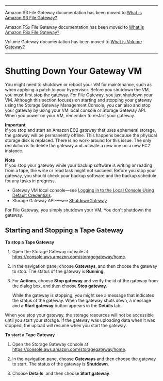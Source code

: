 --------

Amazon S3 File Gateway documentation has been moved to [What is Amazon S3 File Gateway?](https://docs.aws.amazon.com/filegateway/latest/files3/WhatIsStorageGateway.html)

Amazon FSx File Gateway documentation has been moved to [What is Amazon FSx File Gateway?](https://docs.aws.amazon.com/filegateway/latest/filefsxw/WhatIsStorageGateway.html)

Volume Gateway documentation has been moved to [What is Volume Gateway?](https://docs.aws.amazon.com/storagegateway/latest/vgw/WhatIsStorageGateway.html)

--------

# Shutting Down Your Gateway VM<a name="MaintenanceShutDown-common"></a>

You might need to shutdown or reboot your VM for maintenance, such as when applying a patch to your hypervisor\. Before you shutdown the VM, you must first stop the gateway\. For File Gateway, you just shutdown your VM\. Although this section focuses on starting and stopping your gateway using the Storage Gateway Management Console, you can also and stop your gateway by using your VM local console or Storage Gateway API\. When you power on your VM, remember to restart your gateway\. 

**Important**  
If you stop and start an Amazon EC2 gateway that uses ephemeral storage, the gateway will be permanently offline\. This happens because the physical storage disk is replaced\. There is no work\-around for this issue\. The only resolution is to delete the gateway and activate a new one on a new EC2 instance\.

**Note**  
If you stop your gateway while your backup software is writing or reading from a tape, the write or read task might not succeed\. Before you stop your gateway, you should check your backup software and the backup schedule for any tasks in progress\.
+ Gateway VM local console—see [Logging in to the Local Console Using Default Credentials](manage-on-premises-common.md#LocalConsole-login-common)\.
+ Storage Gateway API\-—see [ShutdownGateway](https://docs.aws.amazon.com/storagegateway/latest/APIReference/API_ShutdownGateway.html) 

For File Gateway, you simply shutdown your VM\. You don't shutdown the gateway\.

## Starting and Stopping a Tape Gateway<a name="start-stop-classic"></a><a name="PoweringOffGatewayConsole-common"></a>

**To stop a Tape Gateway**

1. Open the Storage Gateway console at [https://console\.aws\.amazon\.com/storagegateway/home](https://console.aws.amazon.com/storagegateway/)\.

1. In the navigation pane, choose **Gateways**, and then choose the gateway to stop\. The status of the gateway is **Running**\.

1. For **Actions**, choose **Stop gateway** and verify the id of the gateway from the dialog box, and then choose **Stop gateway**\.

   While the gateway is stopping, you might see a message that indicates the status of the gateway\. When the gateway shuts down, a message and a **Start gateway** button appears in the **Details** tab\.

When you stop your gateway, the storage resources will not be accessible until you start your storage\. If the gateway was uploading data when it was stopped, the upload will resume when you start the gateway\.<a name="PoweringOnGatewayConsole-common"></a>

**To start a Tape Gateway**

1. Open the Storage Gateway console at [https://console\.aws\.amazon\.com/storagegateway/home](https://console.aws.amazon.com/storagegateway/)\.

1. In the navigation pane, choose **Gateways** and then choose the gateway to start\. The status of the gateway is **Shutdown**\.

1. Choose **Details**\. and then choose **Start gateway**\.